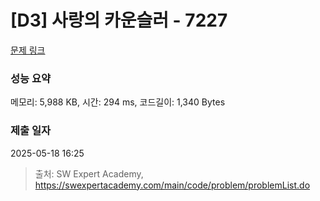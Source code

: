 # [D3] 사랑의 카운슬러 - 7227 

[문제 링크](https://swexpertacademy.com/main/code/problem/problemDetail.do?contestProbId=AWlQUD2qtysDFAVS) 

### 성능 요약

메모리: 5,988 KB, 시간: 294 ms, 코드길이: 1,340 Bytes

### 제출 일자

2025-05-18 16:25



> 출처: SW Expert Academy, https://swexpertacademy.com/main/code/problem/problemList.do